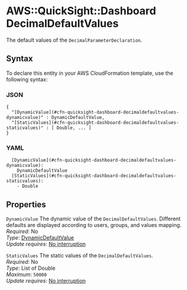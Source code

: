 # AWS::QuickSight::Dashboard DecimalDefaultValues<a name="aws-properties-quicksight-dashboard-decimaldefaultvalues"></a>

The default values of the `DecimalParameterDeclaration`\.

## Syntax<a name="aws-properties-quicksight-dashboard-decimaldefaultvalues-syntax"></a>

To declare this entity in your AWS CloudFormation template, use the following syntax:

### JSON<a name="aws-properties-quicksight-dashboard-decimaldefaultvalues-syntax.json"></a>

```
{
  "[DynamicValue](#cfn-quicksight-dashboard-decimaldefaultvalues-dynamicvalue)" : DynamicDefaultValue,
  "[StaticValues](#cfn-quicksight-dashboard-decimaldefaultvalues-staticvalues)" : [ Double, ... ]
}
```

### YAML<a name="aws-properties-quicksight-dashboard-decimaldefaultvalues-syntax.yaml"></a>

```
  [DynamicValue](#cfn-quicksight-dashboard-decimaldefaultvalues-dynamicvalue): 
    DynamicDefaultValue
  [StaticValues](#cfn-quicksight-dashboard-decimaldefaultvalues-staticvalues): 
    - Double
```

## Properties<a name="aws-properties-quicksight-dashboard-decimaldefaultvalues-properties"></a>

`DynamicValue`  <a name="cfn-quicksight-dashboard-decimaldefaultvalues-dynamicvalue"></a>
The dynamic value of the `DecimalDefaultValues`\. Different defaults are displayed according to users, groups, and values mapping\.  
*Required*: No  
*Type*: [DynamicDefaultValue](aws-properties-quicksight-dashboard-dynamicdefaultvalue.md)  
*Update requires*: [No interruption](https://docs.aws.amazon.com/AWSCloudFormation/latest/UserGuide/using-cfn-updating-stacks-update-behaviors.html#update-no-interrupt)

`StaticValues`  <a name="cfn-quicksight-dashboard-decimaldefaultvalues-staticvalues"></a>
The static values of the `DecimalDefaultValues`\.  
*Required*: No  
*Type*: List of Double  
*Maximum*: `50000`  
*Update requires*: [No interruption](https://docs.aws.amazon.com/AWSCloudFormation/latest/UserGuide/using-cfn-updating-stacks-update-behaviors.html#update-no-interrupt)